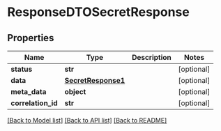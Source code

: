 # ResponseDTOSecretResponse

## Properties
Name | Type | Description | Notes
------------ | ------------- | ------------- | -------------
**status** | **str** |  | [optional] 
**data** | [**SecretResponse1**](SecretResponse1.md) |  | [optional] 
**meta_data** | **object** |  | [optional] 
**correlation_id** | **str** |  | [optional] 

[[Back to Model list]](../README.md#documentation-for-models) [[Back to API list]](../README.md#documentation-for-api-endpoints) [[Back to README]](../README.md)

